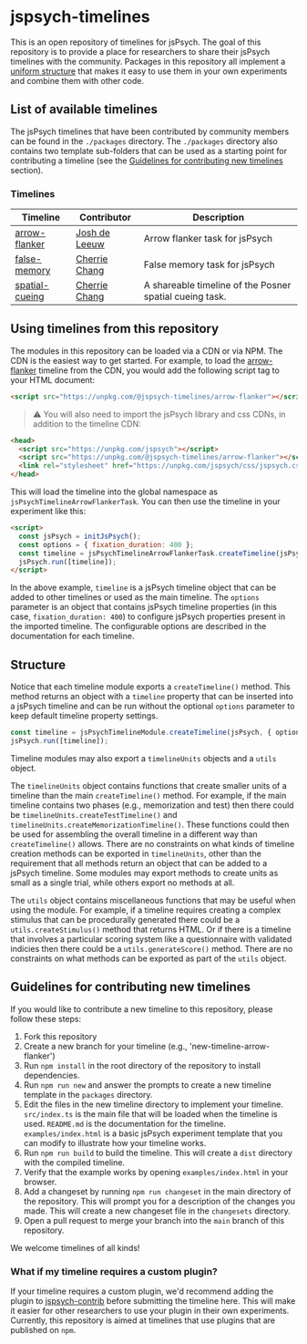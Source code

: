 # jspsych-timelines

This is an open repository of timelines for jsPsych. The goal of this repository is to provide a place for researchers to share their jsPsych timelines with the community. Packages in this repository all implement a [uniform structure](#structure) that makes it easy to use them in your own experiments and combine them with other code.

## List of available timelines

The jsPsych timelines that have been contributed by community members can be found in the `./packages` directory. 
The `./packages` directory also contains two template sub-folders that can be used as a starting point for contributing a timeline (see the [Guidelines for contributing new timelines](#guidelines-for-contributing-new-timelines) section).






### Timelines

Timeline | Contributor | Description
----------- | ----------- | -----------
[arrow-flanker](https://github.com/jspsych/jspsych-timelines/blob/main/packages/arrow-flanker/README.md) | [Josh de Leeuw](https://github.com/jodeleeuw) | Arrow flanker task for jsPsych 
[false-memory](https://github.com/jspsych/jspsych-timelines/blob/main/packages/false-memory/README.md) | [Cherrie Chang](https://github.com/cchang-vassar) | False memory task for jsPsych 
[spatial-cueing](https://github.com/jspsych/jspsych-timelines/blob/main/packages/spatial-cueing/README.md) | [Cherrie Chang](https://github.com/cchang-vassar) | A shareable timeline of the Posner spatial cueing task. 
## Using timelines from this repository


The modules in this repository can be loaded via a CDN or via NPM. The CDN is the easiest way to get started. For example, to load the [arrow-flanker]() timeline from the CDN, you would add the following script tag to your HTML document:

```html
<script src="https://unpkg.com/@jspsych-timelines/arrow-flanker"></script>
```

> ⚠️ You will also need to import the jsPsych library and css CDNs, in addition to the timeline CDN:
```html
<head>
  <script src="https://unpkg.com/jspsych"></script>
  <script src="https://unpkg.com/@jspsych-timelines/arrow-flanker"></script>
  <link rel="stylesheet" href="https://unpkg.com/jspsych/css/jspsych.css">
</head>
```

This will load the timeline into the global namespace as `jsPsychTimelineArrowFlankerTask`. You can then use the timeline in your experiment like this:

```html
<script>
  const jsPsych = initJsPsych();
  const options = { fixation_duration: 400 };
  const timeline = jsPsychTimelineArrowFlankerTask.createTimeline(jsPsych, options);
  jsPsych.run([timeline]);
</script>
```

In the above example, `timeline` is a jsPsych timeline object that can be added to other timelines or used as the main timeline. The `options` parameter is an object that contains jsPsych timeline properties (in this case, `fixation_duration: 400`) to configure jsPsych properties present in the imported timeline. The configurable options are described in the documentation for each timeline.

## Structure

Notice that each timeline module exports a `createTimeline()` method. This method returns an object with a `timeline` property that can be inserted into a jsPsych timeline and can be run without the optional `options` parameter to keep default timeline property settings.

```js
const timeline = jsPsychTimelineModule.createTimeline(jsPsych, { options });
jsPsych.run([timeline]);
```

Timeline modules may also export a `timelineUnits` objects and a `utils` object. 

The `timelineUnits` object contains functions that create smaller units of a timeline than the main `createTimeline()` method. For example, if the main timeline contains two phases (e.g., memorization and test) then there could be `timelineUnits.createTestTimeline()` and `timelineUnits.createMemorizationTimeline()`. These functions could then be used for assembling the overall timeline in a different way than `createTimeline()` allows. There are no constraints on what kinds of timeline creation methods can be exported in `timelineUnits`, other than the requirement that all methods return an object that can be added to a jsPsych timeline. Some modules may export methods to create units as small as a single trial, while others export no methods at all.

The `utils` object contains miscellaneous functions that may be useful when using the module. For example, if a timeline requires creating a complex stimulus that can be procedurally generated there could be a `utils.createStimulus()` method that returns HTML. Or if there is a timeline that involves a particular scoring system like a questionnaire with validated indicies then there could be a `utils.generateScore()` method. There are no constraints on what methods can be exported as part of the `utils` object.

## Guidelines for contributing new timelines

If you would like to contribute a new timeline to this repository, please follow these steps:

1. Fork this repository
2. Create a new branch for your timeline (e.g., 'new-timeline-arrow-flanker')
3. Run `npm install` in the root directory of the repository to install dependencies.
4. Run `npm run new` and answer the prompts to create a new timeline template in the `packages` directory.
5. Edit the files in the new timeline directory to implement your timeline. `src/index.ts` is the main file that will be loaded when the timeline is used. `README.md` is the documentation for the timeline. `examples/index.html` is a basic jsPsych experiment template that you can modify to illustrate how your timeline works.
6. Run `npm run build` to build the timeline. This will create a `dist` directory with the compiled timeline.
7. Verify that the example works by opening `examples/index.html` in your browser.
8. Add a changeset by running `npm run changeset` in the main directory of the repository. This will prompt you for a description of the changes you made. This will create a new changeset file in the `changesets` directory.
8. Open a pull request to merge your branch into the `main` branch of this repository.

We welcome timelines of all kinds! 

### What if my timeline requires a custom plugin?

If your timeline requires a custom plugin, we'd recommend adding the plugin to [jspsych-contrib](https://github.com/jspsych/jspsych-contrib) before submitting the timeline here. This will make it easier for other researchers to use your plugin in their own experiments. Currently, this repository is aimed at timelines that use plugins that are published on `npm`. 
